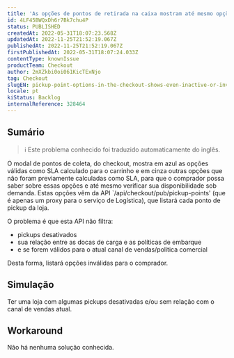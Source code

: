 ```yaml
---
title: 'As opções de pontos de retirada na caixa mostram até mesmo opções inativas ou inválidas'
id: 4LF45BWQxDh6r7Bk7chu4P
status: PUBLISHED
createdAt: 2022-05-31T18:07:23.568Z
updatedAt: 2022-11-25T21:52:19.067Z
publishedAt: 2022-11-25T21:52:19.067Z
firstPublishedAt: 2022-05-31T18:07:24.033Z
contentType: knownIssue
productTeam: Checkout
author: 2mXZkbi0oi061KicTExNjo
tag: Checkout
slugEN: pickup-point-options-in-the-checkout-shows-even-inactive-or-invalid-options
locale: pt
kiStatus: Backlog
internalReference: 328464
---
```


## Sumário

>ℹ️ Este problema conhecido foi traduzido automaticamente do inglês.


O modal de pontos de coleta, do checkout, mostra em azul as opções válidas como SLA calculado para o carrinho e em cinza outras opções que não foram previamente calculadas como SLA, para que o comprador possa saber sobre essas opções e até mesmo verificar sua disponibilidade sob demanda. Estas opções vêm da API `/api/checkout/pub/pickup-points' (que é apenas um proxy para o serviço de Logística), que listará cada ponto de pickup da loja.

O problema é que esta API não filtra:
- pickups desativados
- sua relação entre as docas de carga e as políticas de embarque
- e se forem válidos para o atual canal de vendas/política comercial

Desta forma, listará opções inválidas para o comprador.



## Simulação


Ter uma loja com algumas pickups desativadas e/ou sem relação com o canal de vendas atual.



## Workaround


Não há nenhuma solução conhecida.

